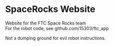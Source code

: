 # SpaceRocks Website
Website for the FTC Space Rocks team<br>
For the robot code, see github.com/15303/ftc_app

Not a dumping ground for evil robot instructions.
